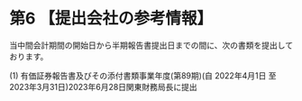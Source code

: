 # 第6 【提出会社の参考情報】

当中間会計期間の開始日から半期報告書提出日までの間に、次の書類を提出しております。

(1) 有価証券報告書及びその添付書類事業年度(第89期)(自 2022年4月1日 至 2023年3月31日)2023年6月28日関東財務局長に提出
